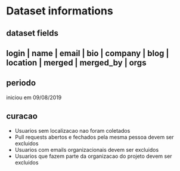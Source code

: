# Dataset informations

## dataset fields

login | name | email | bio | company | blog | location | merged | merged_by | orgs
----------------------------------------------------------------------------------

## periodo
iniciou em 09/08/2019

## curacao
- Usuarios sem localizacao nao foram coletados
- Pull requests abertos e fechados pela mesma pessoa devem ser excluidos
- Usuarios com emails organizacionais devem ser excluidos
- Usuarios que fazem parte da organizacao do projeto devem ser excluidos
